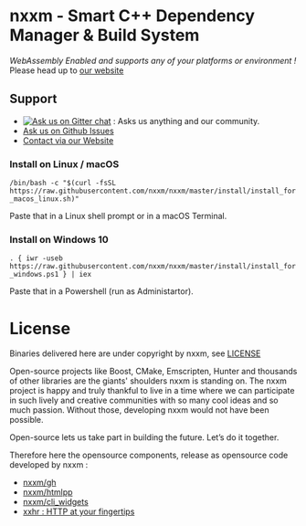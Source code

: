 
# nxxm - Smart C++ Dependency Manager & Build System
*WebAssembly Enabled and supports any of your platforms or environment !*
Please head up to [our website](https://nxxm.github.io/)

## Support
* [![Ask us on Gitter chat](https://badges.gitter.im/nxxm/community.svg)](https://gitter.im/nxxm/community) : Asks us anything and our community.
* [Ask us on Github Issues](https://github.com/nxxm/nxxm/issues/new)
* [Contact via our Website](https://nxxm.github.io)


### Install on Linux / macOS 
`/bin/bash -c "$(curl -fsSL https://raw.githubusercontent.com/nxxm/nxxm/master/install/install_for_macos_linux.sh)"`

Paste that in a Linux shell prompt or in a macOS Terminal.

### Install on Windows 10
`. { iwr -useb https://raw.githubusercontent.com/nxxm/nxxm/master/install/install_for_windows.ps1 } | iex`

Paste that in a Powershell (run as Administartor).


# License
Binaries delivered here are under copyright by nxxm, see [LICENSE](./LICENSE)

Open-source projects like Boost, CMake, Emscripten, Hunter and thousands of other libraries are the giants' shoulders nxxm is standing on. The nxxm project is happy and truly thankful to live in a time where we can participate in such lively and creative communities with so many cool ideas and so much passion. Without those, developing nxxm would not have been possible.

Open-source lets us take part in building the future. Let’s do it together.

Therefore here the opensource components, release as opensource code developed by nxxm : 
  * [nxxm/gh](https://github.com/nxxm/gh)
  * [nxxm/htmlpp](https://github.com/nxxm/htmlpp)
  * [nxxm/cli\_widgets](https://github.com/nxxm/cli_widgets)
  * [xxhr : HTTP at your fingertips](https://github.com/daminetreg/xxhr)
